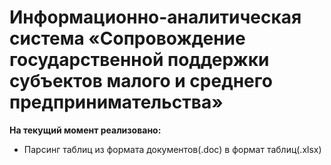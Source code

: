 # Информационно-аналитическая система «Сопровождение государственной поддержки субъектов малого и среднего предпринимательства» 

**На текущий момент реализовано:**
- Парсинг таблиц из формата документов(.doc) в формат таблиц(.xlsx)
